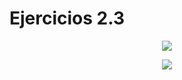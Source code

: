 # Ejercicios 2.3

<p align="center">
  <img src="https://i.postimg.cc/KzTYDfNm/imagen.png">
</p>
<p align="center">
  <img src="https://i.postimg.cc/qB8RtmqL/imagen.png">
</p>
